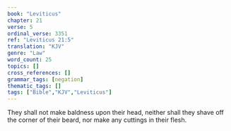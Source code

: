 ```yaml
---
book: "Leviticus"
chapter: 21
verse: 5
ordinal_verse: 3351
ref: "Leviticus 21:5"
translation: "KJV"
genre: "Law"
word_count: 25
topics: []
cross_references: []
grammar_tags: [negation]
thematic_tags: []
tags: ["Bible","KJV","Leviticus"]
---
```

They shall not make baldness upon their head, neither shall they shave off the corner of their beard, nor make any cuttings in their flesh.
